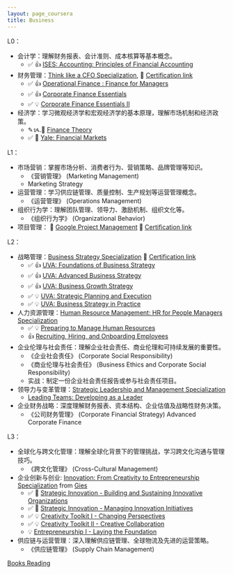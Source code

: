 ```yaml
---
layout: page_coursera
title: Business
---
```


<!-- https://emojipedia.org/ -->

L0：
* 会计学：理解财务报表、会计准则、成本核算等基本概念。
  * ✅ 👍 [ISES: Accounting: Principles of Financial Accounting](../account/01accunting)
* 财务管理：[Think like a CFO Specialization](https://www.coursera.org/specializations/thinklikeacfo), 🏅 [Certification link](https://www.coursera.org/account/accomplishments/specialization/71BS4TXQDDGG)
  * ✅ 👍 [Operational Finance : Finance for Managers](../account/02financemanager)
  * ✅ 👍 [Corporate Finance Essentials](../account/03corpfin)
  * ✅ 💡 [Corporate Finance Essentials II](../account/04corpfin2)
* 经济学：学习微观经济学和宏观经济学的基本原理，理解市场机制和经济政策。
  * ✎ᝰ.📖 [Finance Theory](/Study/Finance/theory/00index)
  * ✅ 👑 [Yale: Financial Markets](../1finace)

L1：
* 市场营销：掌握市场分析、消费者行为、营销策略、品牌管理等知识。
  * 《营销管理》 (Marketing Management)
  * Marketing Strategy
* 运营管理：学习供应链管理、质量控制、生产规划等运营管理概念。
  * 《运营管理》 (Operations Management)
* 组织行为学：理解团队管理、领导力、激励机制、组织文化等。
  * 《组织行为学》 (Organizational Behavior)
* 项目管理： 👑 [Google Project Management](../pm/00index) 🏅 [Certification link](https://www.coursera.org/account/accomplishments/professional-cert/AGIF9YWN4DHS)

L2：
* 战略管理：[Business Strategy Specialization](https://www.coursera.org/specializations/business-strategy) 🏅 [Certification link](https://www.coursera.org/account/accomplishments/specialization/N243DB4FFG4B)
  * ✅ 👍 [UVA: Foundations of Business Strategy](../strategy/2strategy)
  * ✅ 👍 [UVA: Advanced Business Strategy](../strategy/3strategy_adv)
  * ✅ 👍 [UVA: Business Growth Strategy](../strategy/4strategy_grow)
  * ✅ 💡 [UVA: Strategic Planning and Execution](../strategy/5strategy_plan)
  * ✅ 💡 [UVA: Business Strategy in Practice](../strategy/6strategy_in_p)
* 人力资源管理：[Human Resource Management: HR for People Managers Specialization](https://www.coursera.org/specializations/human-resource-management)
  * ✅ 💡 [Preparing to Manage Human Resources](../hr/01prepare)
  * 👍 [Recruiting, Hiring, and Onboarding Employees](../hr/02recruit)
* 企业伦理与社会责任：理解企业社会责任、商业伦理和可持续发展的重要性。
  * 《企业社会责任》 (Corporate Social Responsibility)
  * 《商业伦理与社会责任》 (Business Ethics and Corporate Social Responsibility)
  * 实战：制定一份企业社会责任报告或参与社会责任项目。
* 领导力与变革管理：[Strategic Leadership and Management Specialization](https://www.coursera.org/specializations/strategic-leadership)
  * [Leading Teams: Developing as a Leader](../lead/01leadteam)
* 企业财务战略：深度理解财务报表、资本结构、企业估值及战略性财务决策。
  * 《公司财务管理》 (Corporate Financial Strategy) Advanced Corporate Finance

L3：
* 全球化与跨文化管理：理解全球化背景下的管理挑战，学习跨文化沟通与管理技巧。
  * 《跨文化管理》 (Cross-Cultural Management)
* 企业创新与创业: [Innovation: From Creativity to Entrepreneurship Specialization](https://www.coursera.org/specializations/innovation-creativity-entrepreneurship) from [Gies](https://giesonline.illinois.edu/)
  * ✅ 👑 [Strategic Innovation - Building and Sustaining Innovative Organizations](../innov/01strinov)
  * ✅ 👑 [Strategic Innovation - Managing Innovation Initiatives](../innov/02manage)
  * ✅ 💡 [Creativity Toolkit I - Changing Perspectives](../innov/03toolkit1)
  * ✅ 💡 [Creativity Toolkit II - Creative Collaboration](../innov/04toolkit2)
  * 💡 [Entrepreneurship I - Laying the Foundation](../innov/05lay)
* 供应链与运营管理：深入理解供应链管理、全球物流及先进的运营策略。
  * 《供应链管理》 (Supply Chain Management)

[Books Reading](../company/00index)
